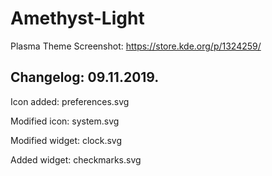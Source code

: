 # Amethyst-Light
Plasma Theme
Screenshot:
https://store.kde.org/p/1324259/

Changelog: 09.11.2019.
----------------------

Icon added: preferences.svg

Modified icon: system.svg

Modified widget: clock.svg

Added widget: checkmarks.svg
